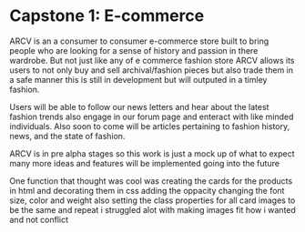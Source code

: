 # Capstone 1: E-commerce
ARCV is an a consumer to consumer e-commerce store built to bring people who are looking for a sense of history and passion in there wardrobe. But not just like any of e commerce fashion store ARCV allows its users to not only buy and sell archival/fashion pieces but also trade them in a safe manner this is still in development but will outputed in a timley fashion.

Users will be able to follow our news letters and hear about the latest fashion trends also engage in our forum page and enteract with like minded individuals. Also soon to come will be articles pertaining to fashion history, news, and the state of fashion.

ARCV is in pre alpha stages so this work is just a mock up of what to expect many more ideas and features will be implemented going into the future

One function that thought was cool was creating the cards for the products in html and decorating them in css adding the oppacity changing the font size, color and weight also setting the class properties for all card images to be the same and repeat i struggled alot with making images fit how i wanted and not conflict